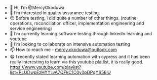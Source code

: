 - 👋 Hi, I’m @MercyOkoduwa
- 👀 I’m interested in quality assurance testing. 
- 😉 Before testing, i did quite a number of other things. (routine operations, roconciliation officer, implementation engineering and service engineering)
- 🌱 I’m currently learning software testing through linkedln learning and youtube
- 💞️ I’m looking to collaborate on intensive automation testing
- 📫 How to reach me - mercy.okoduwa@outlook.com
- 😁 I recently stated learning automation with cypress and it has been really interesting to learn via this youtube platlist, it is really good. https://www.youtube.com/playlist?list=PLUDwpEzHYYLvA7QFkC1C0y0pDPqYS56iU


<!---
MercyOkoduwa/MercyOkoduwa is a ✨ special ✨ repository because its `README.md` (this file) appears on your GitHub profile.
You can click the Preview link to take a look at your changes.
--->
